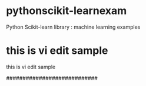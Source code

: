# pythonscikit-learnexam
Python Scikit-learn library : machine learning examples

# this is vi edit sample
this is vi edit sample

############################ $$$$$$$$$$$$$$$$$$$$$$$$$$$$$$$$

